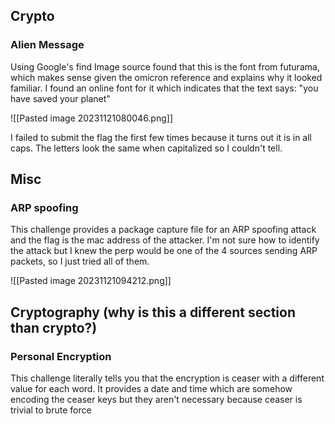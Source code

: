 
## Crypto

### Alien Message

Using Google's find Image source found that this is the font from futurama, which makes sense given the omicron reference and explains why it looked familiar. I found an online font for it which indicates that the text says: "you have saved your planet"

![[Pasted image 20231121080046.png]]

I failed to submit the flag the first few times because it turns out it is in all caps. The letters look the same when capitalized so I couldn't tell.

## Misc

### ARP spoofing

This challenge provides a package capture file for an ARP spoofing attack and the flag is the mac address of the attacker. I'm not sure how to identify the attack but I knew the perp would be one of the 4 sources sending ARP packets, so I just tried all of them.

![[Pasted image 20231121094212.png]]

## Cryptography (why is this a different section than crypto?)

### Personal Encryption

This challenge literally tells you that the encryption is ceaser with a different value for each word. It provides a date and time which are somehow encoding the ceaser keys but they aren't necessary because ceaser is trivial to brute force